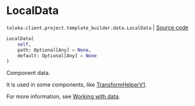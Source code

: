 # LocalData
`toloka.client.project.template_builder.data.LocalData` | [Source code](https://github.com/Toloka/toloka-kit/blob/v1.2.0/src/client/project/template_builder/data.py#L67)

```python
LocalData(
    self,
    path: Optional[Any] = None,
    default: Optional[Any] = None
)
```

Component data.


It is used in some components, like [TransformHelperV1](toloka.client.project.template_builder.helpers.TransformHelperV1.md).

For more information, see [Working with data](https://toloka.ai/docs/template-builder/operations/work-with-data).


